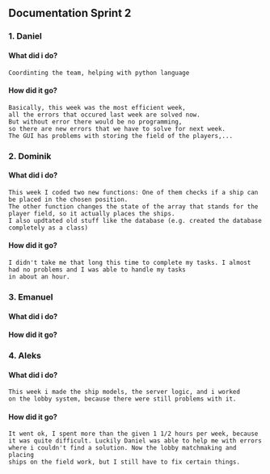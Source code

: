 ## Documentation Sprint 2

### 1. Daniel

#### What did i do?
    Coordinting the team, helping with python language
#### How did it go?
    Basically, this week was the most efficient week, 
    all the errors that occured last week are solved now.
    But without error there would be no programming, 
    so there are new errors that we have to solve for next week.
    The GUI has problems with storing the field of the players,...

### 2. Dominik

#### What did i do?
    This week I coded two new functions: One of them checks if a ship can be placed in the chosen position. 
    The other function changes the state of the array that stands for the player field, so it actually places the ships.
    I also updtated old stuff like the database (e.g. created the database completely as a class)
#### How did it go?
    I didn't take me that long this time to complete my tasks. I almost had no problems and I was able to handle my tasks
    in about an hour.
    

### 3. Emanuel

#### What did i do?
#### How did it go?

### 4. Aleks

#### What did i do?
    This week i made the ship models, the server logic, and i worked 
    on the lobby system, because there were still problems with it.
#### How did it go?
    It went ok, I spent more than the given 1 1/2 hours per week, because 
    it was quite difficult. Luckily Daniel was able to help me with errors 
    where i couldn't find a solution. Now the lobby matchmaking and placing
    ships on the field work, but I still have to fix certain things.
    
